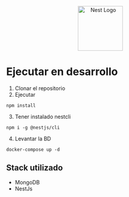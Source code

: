 <p align="center">
  <a href="http://nestjs.com/" target="blank"><img src="https://nestjs.com/img/logo-small.svg" width="120" alt="Nest Logo" /></a>
</p>

# Ejecutar en desarrollo

1. Clonar el repositorio
2. Ejecutar
```
npm install
```
3. Tener instalado nestcli
```
npm i -g @nestjs/cli
```
4. Levantar la BD
```
docker-compose up -d
```

## Stack utilizado
* MongoDB
* NestJs